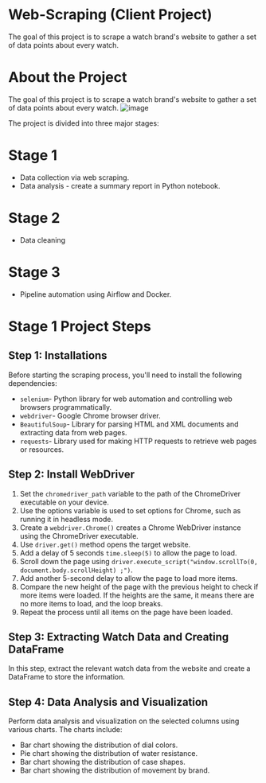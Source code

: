 # Web-Scraping (Client Project)
The goal of this project is to scrape a watch brand's website to gather a set of data points about every watch.
# About the Project
The goal of this project is to scrape a watch brand's website to gather a set of data points about every watch. 
![image](https://github.com/ssq-94/Web-Scraping/assets/78969075/0db07d86-f334-43d6-af2c-c6d83546e241)

The project is divided into three major stages:

# Stage 1
- Data collection via web scraping.
- Data analysis - create a summary report in Python notebook.

# Stage 2 
- Data cleaning

# Stage 3 
- Pipeline automation using Airflow and Docker.

# Stage 1 Project Steps
## Step 1: Installations

Before starting the scraping process, you'll need to install the following dependencies:

- `selenium`- Python library for web automation and controlling web browsers programmatically.
- `webdriver`-  Google Chrome browser driver.
- `BeautifulSoup`- Library for parsing HTML and XML documents and extracting data from web pages.
- `requests`- Library used for making HTTP requests to retrieve web pages or resources.

## Step 2: Install WebDriver

1. Set the `chromedriver_path` variable to the path of  the ChromeDriver executable on your device.
2. Use the options variable is used to set options for Chrome, such as running it in headless mode.
3. Create a `webdriver.Chrome()` creates a Chrome WebDriver instance using the ChromeDriver executable.
4. Use `driver.get()` method opens the target website.
5. Add a delay of 5 seconds `time.sleep(5)` to allow the page to load.
6. Scroll down the page using `driver.execute_script("window.scrollTo(0, document.body.scrollHeight) ;")`.
7. Add another 5-second delay to allow the page to load more items.
8. Compare the new height of the page with the previous height to check if more items were loaded. If the heights are the same, it means there are no more items to load, and the loop breaks.
9. Repeat the process until all items on the page have been loaded.

## Step 3: Extracting Watch Data and Creating DataFrame

In this step, extract the relevant watch data from the website and create a DataFrame to store the information.

## Step 4: Data Analysis and Visualization

Perform data analysis and visualization on the selected columns using various charts. The charts include:
- Bar chart showing the distribution of dial colors.
- Pie chart showing the distribution of water resistance.
- Bar chart showing the distribution of case shapes.
- Bar chart showing the distribution of movement by brand.
